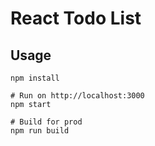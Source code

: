 # React Todo List
 
## Usage
```
npm install

# Run on http://localhost:3000
npm start

# Build for prod
npm run build
```
